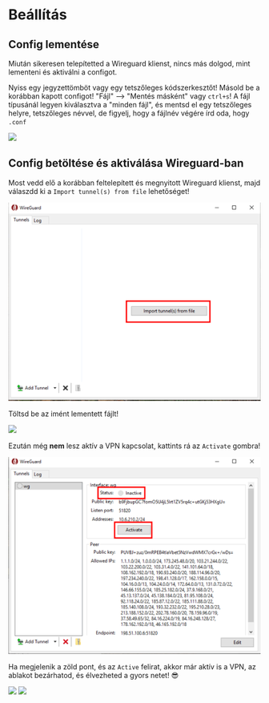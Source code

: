 # Beállítás

## Config lementése
Miután sikeresen telepítetted a Wireguard klienst, nincs más dolgod, mint lementeni és aktiválni a configot.

Nyiss egy jegyzettömböt vagy egy tetszőleges kódszerkesztőt!
Másold be a korábban kapott configot!
"Fájl" --> "Mentés másként" vagy `ctrl+s`!
A fájl típusánál legyen kiválasztva a "minden fájl", és mentsd el egy tetszőleges helyre, tetszőleges névvel, de figyelj, hogy a fájlnév végére írd oda, hogy `.conf`

![](/assets/notepad.png)

## Config betöltése és aktiválása Wireguard-ban
Most vedd elő a korábban feltelepített és megnyitott Wireguard klienst, majd válaszdd ki a `Import tunnel(s) from file` lehetőséget!

![](/assets/wg1.png)

Töltsd be az imént lementett fájlt!

![](/assets/wg-import.png)

Ezután még **nem** lesz aktív a VPN kapcsolat, kattints rá az `Activate` gombra!

![](/assets/wg2.png)

Ha megjelenik a zöld pont, és az `Active` felirat, akkor már aktív is a VPN, az ablakot bezárhatod, és élvezheted a gyors netet! :sunglasses:

![](/assets/wg3.png)
![](/assets/wg4.png)

